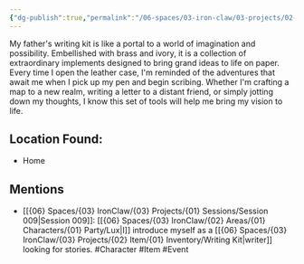 ```yaml
---
{"dg-publish":true,"permalink":"/06-spaces/03-iron-claw/03-projects/02-item/01-inventory/writing-kit/","title":"Writing Kit"}
---
```


<!--My dad's writing kit I use for writing maps, letters, etc.-->

My father's writing kit is like a portal to a world of imagination and possibility. Embellished with brass and ivory, it is a collection of extraordinary implements designed to bring grand ideas to life on paper. Every time I open the leather case, I'm reminded of the adventures that await me when I pick up my pen and begin scribing. Whether I'm crafting a map to a new realm, writing a letter to a distant friend, or simply jotting down my thoughts, I know this set of tools will help me bring my vision to life.

## Location Found:

- Home

## Mentions

- [[{06} Spaces/{03} IronClaw/{03} Projects/{01} Sessions/Session 009\|Session 009]]: [[{06} Spaces/{03} IronClaw/{02} Areas/{01} Characters/{01} Party/Lux\|I]] introduce myself as a [[{06} Spaces/{03} IronClaw/{03} Projects/{02} Item/{01} Inventory/Writing Kit\|writer]] looking for stories. #Character #Item #Event

